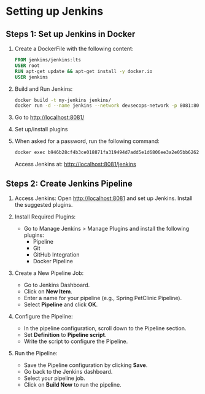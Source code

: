 # Setting up Jenkins

## Steps 1: Set up Jenkins in Docker

1. Create a DockerFile with the following content:

    ```dockerfile
    FROM jenkins/jenkins:lts
    USER root
    RUN apt-get update && apt-get install -y docker.io
    USER jenkins
    ```

2. Build and Run Jenkins:

    ```bash
    docker build -t my-jenkins jenkins/
    docker run -d --name jenkins --network devsecops-network -p 8081:8081 -v jenkins_home:/var/jenkins_home my-jenkins
    ```

3. Go to [http://localhost:8081/](http://localhost:8081/)

4. Set up/install plugins

5. When asked for a password, run the following command:

    ```bash
    docker exec b946b28cf4b3ce018871fa319494d7add5e1d6806ee3a2e05bb6262c57a8b3a1 cat /var/jenkins_home/secrets/initialAdminPassword
    ```

    Access Jenkins at: [http://localhost:8081/jenkins](http://localhost:8081/jenkins)

## Steps 2: Create Jenkins Pipeline

1. Access Jenkins: Open [http://localhost:8081](http://localhost:8081) and set up Jenkins. Install the suggested plugins.

2. Install Required Plugins:
    - Go to Manage Jenkins > Manage Plugins and install the following plugins:
        - Pipeline
        - Git
        - GitHub Integration
        - Docker Pipeline

3. Create a New Pipeline Job:
    - Go to Jenkins Dashboard.
    - Click on **New Item**.
    - Enter a name for your pipeline (e.g., Spring PetClinic Pipeline).
    - Select **Pipeline** and click **OK**.

4. Configure the Pipeline:
    - In the pipeline configuration, scroll down to the Pipeline section.
    - Set **Definition** to **Pipeline script**.
    - Write the script to configure the Pipeline.

5. Run the Pipeline:
    - Save the Pipeline configuration by clicking **Save**.
    - Go back to the Jenkins dashboard.
    - Select your pipeline job.
    - Click on **Build Now** to run the pipeline.
